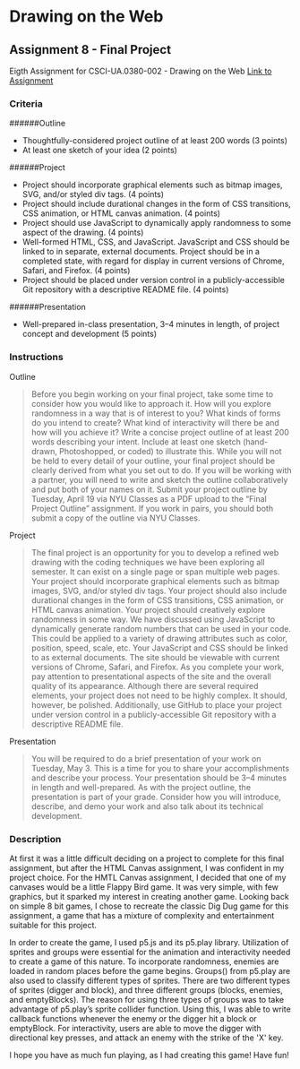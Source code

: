 # Drawing on the Web
## Assignment 8 - Final Project

Eigth Assignment for CSCI-UA.0380-002 - Drawing on the Web
[Link to Assignment](http://i6.cims.nyu.edu/~jcc608/drawingOnTheWeb/Final/)

### Criteria
######Outline
  - Thoughtfully-considered project outline of at least 200 words (3 points)
  - At least one sketch of your idea (2 points)

######Project
  - Project should incorporate graphical elements such as bitmap images, SVG, and/or styled div tags. (4 points)
  - Project should include durational changes in the form of CSS transitions, CSS animation, or HTML canvas animation. (4 points)
  - Project should use JavaScript to dynamically apply randomness to some aspect of the drawing. (4 points)
  - Well-formed HTML, CSS, and JavaScript. JavaScript and CSS should be linked to in separate, external documents. Project should be in a completed state, with regard for display in current versions of Chrome, Safari, and Firefox. (4 points)
  - Project should be placed under version control in a publicly-accessible Git repository with a descriptive README file. (4 points)
  
######Presentation
  - Well-prepared in-class presentation, 3–4 minutes in length, of project concept and development (5 points)


### Instructions

Outline
>Before you begin working on your final project, take some time to consider how you would like to approach it. How will you explore randomness in a way that is of interest to you? What kinds of forms do you intend to create? What kind of interactivity will there be and how will you achieve it?
Write a concise project outline of at least 200 words describing your intent. Include at least one sketch (hand-drawn, Photoshopped, or coded) to illustrate this. While you will not be held to every detail of your outline, your final project should be clearly derived from what you set out to do. If you will be working with a partner, you will need to write and sketch the outline collaboratively and put both of your names on it.
Submit your project outline by Tuesday, April 19 via NYU Classes as a PDF upload to the “Final Project Outline” assignment. If you work in pairs, you should both submit a copy of the outline via NYU Classes.

Project
>The final project is an opportunity for you to develop a refined web drawing with the coding techniques we have been exploring all semester. It can exist on a single page or span multiple web pages. Your project should incorporate graphical elements such as bitmap images, SVG, and/or styled div tags. Your project should also include durational changes in the form of CSS transitions, CSS animation, or HTML canvas animation.
Your project should creatively explore randomness in some way. We have discussed using JavaScript to dynamically generate random numbers that can be used in your code. This could be applied to a variety of drawing attributes such as color, position, speed, scale, etc.
Your JavaScript and CSS should be linked to as external documents. The site should be viewable with current versions of Chrome, Safari, and Firefox. As you complete your work, pay attention to presentational aspects of the site and the overall quality of its appearance. Although there are several required elements, your project does not need to be highly complex. It should, however, be polished.
Additionally, use GitHub to place your project under version control in a publicly-accessible Git repository with a descriptive README file.

Presentation
>You will be required to do a brief presentation of your work on Tuesday, May 3. This is a time for you to share your accomplishments and describe your process. Your presentation should be 3–4 minutes in length and well-prepared. As with the project outline, the presentation is part of your grade. Consider how you will introduce, describe, and demo your work and also talk about its technical development.

### Description
At first it was a little difficult deciding on a project to complete for this final assignment, but after the HTML Canvas assignment, I was confident in my project choice. For the HMTL Canvas assignment, I decided that one of my canvases would be a little Flappy Bird game. It was very simple, with few graphics, but it sparked my interest in creating another game. Looking back on simple 8 bit games, I chose to recreate the classic Dig Dug game for this assignment, a game that has a mixture of complexity and entertainment suitable for this project.  

In order to create the game, I used p5.js and its p5.play library. Utilization of sprites and groups were essential for the animation and interactivity needed to create a game of this nature. To incorporate randomness, enemies are loaded in random places before the game begins. Groups() from p5.play are also used to classify different types of sprites. There are two different types of sprites (digger and block), and three different groups (blocks, enemies, and emptyBlocks). The reason for using three types of groups was to take advantage of p5.play’s sprite collider function. Using this, I was able to write callback functions whenever the enemy or the digger hit a block or emptyBlock. For interactivity, users are able to move the digger with directional key presses, and attack an enemy with the strike of the 'X' key.

I hope you have as much fun playing, as I had creating this game! Have fun!
